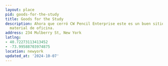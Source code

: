 ```yaml
---
layout: place
pid: goods-for-the-study
title: Goods for the Study
description: Ahora que cerró CW Pencil Enterprise este es un buen sitio donde comprar
  material de oficina.
address: 234 Mulberry St, New York
latlng:
- 40.72273113413452
- -73.99588703974875
location: newyork
updated_at: '2024-10-07'
---
```

